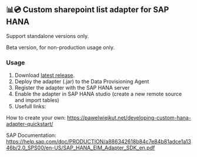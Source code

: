 ## 📊💿 Custom sharepoint list adapter for SAP HANA

Support standalone versions only.

Beta version, for non-production usage only.

### Usage

1.  Download [latest release](https://github.com/pawelwiejkut/hana_sharepoint_list_adapter/releases).
2.  Deploy the adapter (.jar) to the Data Provisioning Agent
3.  Register the adapter with the SAP HANA server
4.  Enable the adapter in SAP HANA studio (create a new remote source and import tables)
5.  Usefull links:

How to create your own: https://pawelwiejkut.net/developing-custom-hana-adapter-quickstart/

SAP Documentation: https://help.sap.com/doc/PRODUCTION/a886342618b84c7e84b81adce1a1346b/2.0_SPS00/en-US/SAP_HANA_EIM_Adapter_SDK_en.pdf
